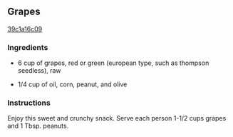 ## Grapes

[39c1a16c09](http://www.kraftrecipes.com/recipes/grapes-58990.aspx)

### Ingredients

 - 6 cup of grapes, red or green (european type, such as thompson seedless), raw

 - 1/4 cup of oil, corn, peanut, and olive

### Instructions

Enjoy this sweet and crunchy snack. Serve each person 1-1/2 cups grapes and 1 Tbsp. peanuts.
